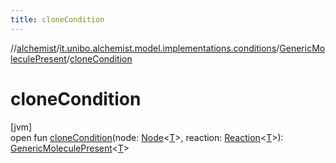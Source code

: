 ```yaml
---
title: cloneCondition
---
```

//[alchemist](../../../index.html)/[it.unibo.alchemist.model.implementations.conditions](../index.html)/[GenericMoleculePresent](index.html)/[cloneCondition](clone-condition.html)



# cloneCondition



[jvm]\
open fun [cloneCondition](clone-condition.html)(node: [Node](../../it.unibo.alchemist.model.interfaces/-node/index.html)<[T](../../it.unibo.alchemist.model.implementations.nodes/-abstract-node/index.html)>, reaction: [Reaction](../../it.unibo.alchemist.model.interfaces/-reaction/index.html)<[T](../../it.unibo.alchemist.model.implementations.nodes/-abstract-node/index.html)>): [GenericMoleculePresent](index.html)<[T](../../it.unibo.alchemist.model.implementations.nodes/-abstract-node/index.html)>




